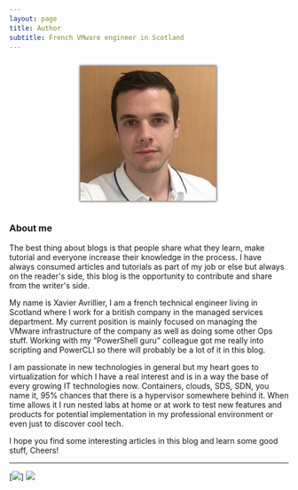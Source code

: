 ```yaml
---
layout: page
title: Author
subtitle: French VMware engineer in Scotland
---
```

<p align="center">
  <img src="/img/photo.jpg"/>
</p>  

### About me  
The best thing about blogs is that people share what they learn, make tutorial and everyone increase their knowledge in the process. I have always consumed articles and tutorials as part of my job or else but always on the reader's side, this blog is the opportunity to contribute and share from the writer's side. 

My name is Xavier Avrillier, I am a french technical engineer living in Scotland where I work for a british company in the managed services department. My current position is mainly focused on managing the VMware infrastructure of the company as well as doing some other Ops stuff. Working with my “PowerShell guru” colleague got me really into scripting and PowerCLI so there will probably be a lot of it in this blog.

I am passionate in new technologies in general but my heart goes to virtualization for which I have a real interest and is in a way the base of every growing IT technologies now. Containers, clouds, SDS, SDN, you name it, 95% chances that there is a hypervisor somewhere behind it. When time allows it I run nested labs at home or at work to test new features and products for potential implementation in my professional environment or even just to discover cool tech. 

I hope you find some interesting articles in this blog and learn some good stuff, Cheers!

----------

[![]({{site.baseurl}}/img/vExpert-2016-Badge.png)]
[![]({{site.baseurl}}/img/vcadcv.jpg)](https://www.youracclaim.com/badges/54135e3e-4595-4d3a-9712-0e2c129cad5d)
 

